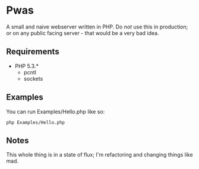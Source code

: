 Pwas
====

A small and naive webserver written in PHP. Do *not* use this in production; or on any public facing server - 
that would be a very bad idea. 

Requirements
------------
* PHP 5.3.\* 
  * pcntl
  * sockets

Examples
--------
You can run Examples/Hello.php like so:

    php Examples/Hello.php

Notes
-----
This whole thing is in a state of flux; I'm refactoring and changing things like mad.




